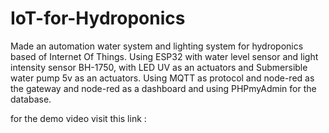 # IoT-for-Hydroponics
Made an automation water system and lighting system for hydroponics based of Internet Of Things.
Using ESP32 with water level sensor and light intensity sensor BH-1750,
with LED UV as an actuators and Submersible water pump 5v as an actuators.
Using MQTT as protocol and node-red as the gateway and node-red as a dashboard and using PHPmyAdmin for the database.
 
 
 for the demo video visit this link : 
